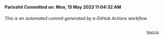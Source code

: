 **Parixshit Committed on: Mon, 15 May 2023 11:04:32 AM** <!-- 4e3bc2ba-029a-4abf-8be7-96cdbdb8e735 -->

###### This is an automated commit generated by a GitHub Actions workflow.

<div align="right"><sub><sup><a href="https://github.com/Parixshit/AutoCommit.git">Read me</a></sup></sub></div>
